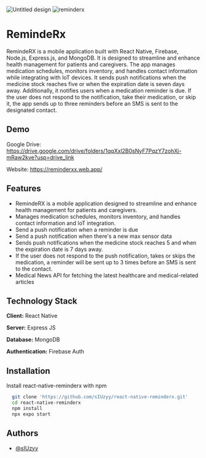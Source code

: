 ![Untitled design](https://github.com/user-attachments/assets/501b3ed0-acc6-4797-99c4-b12632d4d570)
![reminderx](https://github.com/user-attachments/assets/63740dcf-7783-4688-9fbb-a1fbdefbc49d)

# RemindeRx

RemindeRX is a mobile application built with React Native, Firebase, Node.js, Express.js, and MongoDB. It is designed to streamline and enhance health management for patients and caregivers. The app manages medication schedules, monitors inventory, and handles contact information while integrating with IoT devices. It sends push notifications when the medicine stock reaches five or when the expiration date is seven days away. Additionally, it notifies users when a medication reminder is due. If the user does not respond to the notification, take their medication, or skip it, the app sends up to three reminders before an SMS is sent to the designated contact.


## Demo
Google Drive: https://drive.google.com/drive/folders/1qqXxl2B0sNyF7PqzY7zohXj-mRaw2kve?usp=drive_link

Website: https://reminderxx.web.app/



## Features

- RemindeRX is a mobile application designed to streamline and enhance health management for patients and caregivers.
- Manages medication schedules, monitors inventory, and handles contact information and IoT integration.
- Send a push notification when a reminder is due
- Send a push notification when there's a new max sensor data
- Sends push notifications when the medicine stock reaches 5 and when the expiration date is 7 days away.
- If the user does not respond to the push notification, takes or skips the medication, a reminder will be sent up to 3 times before an SMS is sent to the contact.
- Medical News API for fetching the latest healthcare and medical-related articles






## Technology Stack

**Client:** React Native

**Server:** Express JS 

**Database:** MongoDB

**Authentication:** Firebase Auth






## Installation

Install react-native-reminderx with npm

```bash
  git clone 'https://github.com/sIUzyy/react-native-reminderx.git'
  cd react-native-reminderx
  npm install 
  npx expo start
```
    
## Authors

- [@sIUzyy](https://github.com/sIUzyy)

